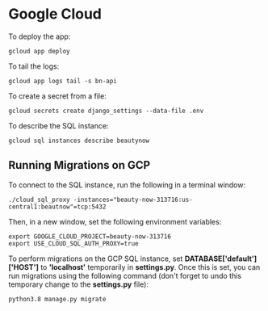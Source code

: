# Google Cloud
To deploy the app:
```
gcloud app deploy
```
To tail the logs:
```
gcloud app logs tail -s bn-api
```
To create a secret from a file:
```
gcloud secrets create django_settings --data-file .env
```
To describe the SQL instance:
```
gcloud sql instances describe beautynow
```
## Running Migrations on GCP
To connect to the SQL instance, run the following in a terminal window:
```
./cloud_sql_proxy -instances="beauty-now-313716:us-central1:beautnow"=tcp:5432
```
Then, in a new window, set the following environment variables:
```
export GOOGLE_CLOUD_PROJECT=beauty-now-313716
export USE_CLOUD_SQL_AUTH_PROXY=true
```
To perform migrations on the GCP SQL instance, set **DATABASE['default']['HOST']** to **'localhost'** temporarily in **settings.py**. Once this is set, you can run migrations using the following command (don't forget to undo this temporary change to the **settings.py** file):
```
python3.8 manage.py migrate
```
